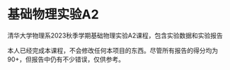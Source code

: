 # 基础物理实验A2

清华大学物理系2023秋季学期基础物理实验A2课程，包含实验数据和实验报告

本人已经完成本课程，不会修改任何本项目的东西。尽管所有报告的得分均为90+，但报告中仍有不少错误，仅供参考。
